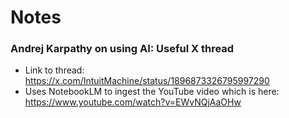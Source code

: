 # Notes

### Andrej Karpathy on using AI: Useful X thread

- Link to thread: https://x.com/IntuitMachine/status/1896873326795997290
- Uses NotebookLM to ingest the YouTube video which is here: https://www.youtube.com/watch?v=EWvNQjAaOHw